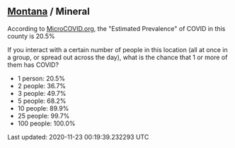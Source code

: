 
## [Montana](/united-states/montana) / Mineral

According to [MicroCOVID.org](http://microcovid.org),
the "Estimated Prevalence" of COVID in this county is 20.5%

If you interact with a certain number of people in this location
(all at once in a group, or spread out across the day), what is the chance that
1 or more of them has COVID?

- 1 person: 20.5%
- 2 people: 36.7%
- 3 people: 49.7%
- 5 people: 68.2%
- 10 people: 89.9%
- 25 people: 99.7%
- 100 people: 100.0%

Last updated: 2020-11-23 00:19:39.232293 UTC
